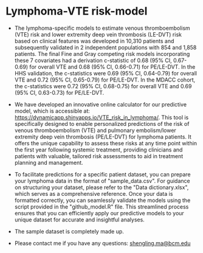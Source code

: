 # Lymphoma-VTE risk-model

- The lymphoma-specific models to estimate venous thromboembolism (VTE) risk and lower extremity deep vein thrombosis (LE-DVT) risk based on clinical features was developed in 10,310 patients and subsequently validated in 2 independent populations with 854 and 1,858 patients. The final Fine and Gray competing risk models incorporating these 7 covariates had a derivation c-statistic of 0.68 (95% CI, 0.67-0.69) for overall VTE and 0.68 (95% CI, 0.66-0.71) for PE/LE-DVT. In the HHS validation, the c-statistics were 0.69 (95% CI, 0.64-0.79) for overall VTE and 0.72 (95% CI, 0.65-0.79) for PE/LE-DVT. In the MDACC cohort, the c-statistics were 0.72 (95% CI, 0.68-0.75) for overall VTE and 0.69 (95% CI, 0.63-0.73) for PE/LE-DVT.


- We have developed an innovative online calculator for our predictive model, which is accessible at: https://dynamicapp.shinyapps.io/VTE_risk_in_lymphoma/. This tool is specifically designed to enable personalized predictions of the risk of venous thromboembolism (VTE) and pulmonary embolism/lower extremity deep vein thrombosis (PE/LE-DVT) for lymphoma patients. It offers the unique capability to assess these risks at any time point within the first year following systemic treatment, providing clinicians and patients with valuable, tailored risk assessments to aid in treatment planning and management.

  
- To facilitate predictions for a specific patient dataset, you can prepare your lymphoma data in the format of "sample_data.csv". For guidance on structuring your dataset, please refer to the "Data dictionary.xlsx", which serves as a comprehensive reference. Once your data is formatted correctly, you can seamlessly validate the models using the script provided in the "github_model.R" file. This streamlined process ensures that you can efficiently apply our predictive models to your unique dataset for accurate and insightful analyses.

- The sample dataset is completely made up.

- Please contact me if you have any questions: shengling.ma@bcm.edu





